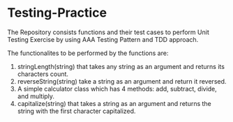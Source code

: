 # Testing-Practice

The Repository consists functions and their test cases to perform Unit Testing Exercise by using AAA Testing Pattern and TDD approach.

The functionalites to be performed by the functions are:

1. stringLength(string) that takes any string as an argument and returns its characters count.
2. reverseString(string) take a string as an argument and return it reversed.
3. A simple calculator class which has 4 methods: add, subtract, divide, and multiply.
4. capitalize(string) that takes a string as an argument and returns the string with the first character capitalized.
